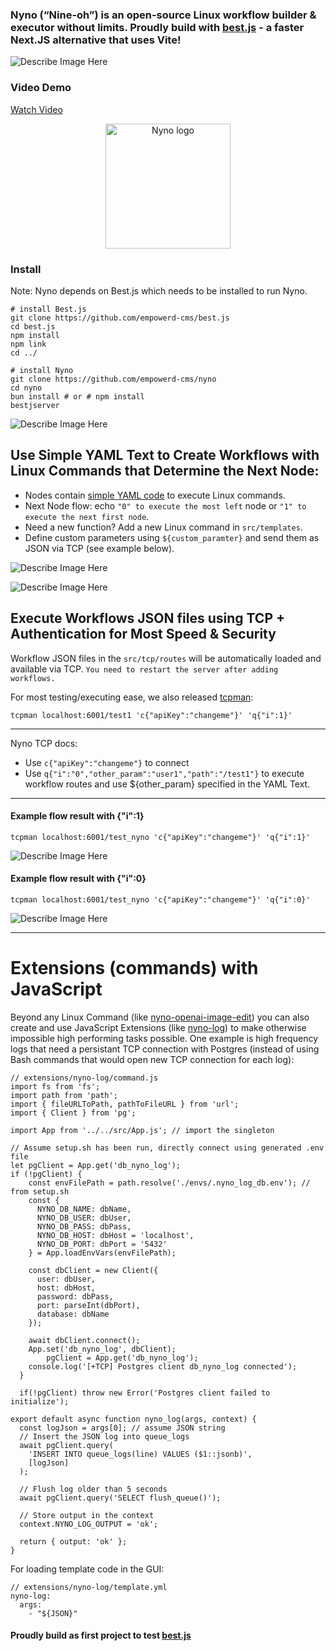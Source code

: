 ### Nyno (“Nine-oh”) is an open-source Linux workflow builder & executor without limits. Proudly build with [best.js](https://github.com/empowerd-cms/best.js) - a faster Next.JS alternative that uses Vite!

![Describe Image Here](/h/8d49d6961db4db78cec4ef61f897806f94dd34e2ff881d235f2886181f0233fc/screenshot-from-2025-10-13-13-50-39.webp)

### Video Demo
[Watch Video](https://empowerd.dev/h/e99f6d53ae7bbfba55e76fc69f940b61f6e9abf802e01c8e8334f6cf60b1c484/screencast-from-2025-10-13-14-49-10.mp4)

<p align="center">
  <img src="nyno-logo2.png" alt="Nyno logo" width="200">
</p>


### Install

Note: Nyno depends on Best.js which needs to be installed to run Nyno.

```
# install Best.js
git clone https://github.com/empowerd-cms/best.js
cd best.js
npm install
npm link
cd ../

# install Nyno
git clone https://github.com/empowerd-cms/nyno
cd nyno
bun install # or # npm install
bestjserver
```

![Describe Image Here](/h/a7e87aceeadc0133ca4ef143f52661acaf263717b813d9fd7a8a90eb8be9779e/screenshot-from-2025-10-13-13-49-19.webp)






## Use Simple YAML Text to Create Workflows with Linux Commands that Determine the Next Node:
- Nodes contain [simple YAML code](https://github.com/empowerd-cms/run-yaml-tool) to execute Linux commands. 
- Next Node flow: echo `"0" to execute the most left` node or `"1" to execute the next first node`.
- Need a new function? Add a new Linux command in `src/templates`.
- Define custom parameters using `${custom_paramter}` and send them as JSON via TCP (see example below).


![Describe Image Here](/h/c732dd6e28f3b3c0350c1de77bd438a172170541ec4a44d66fb7bf61ade89cde/screenshot-from-2025-10-13-14-02-28.webp)

![Describe Image Here](/h/a7a0046bdc8e7fccf6b9e0d0587c906333ea4f6e2795ef58add78b61c8f9b3dd/screenshot-from-2025-10-13-14-02-18.webp)

## Execute Workflows JSON files using TCP + Authentication for Most Speed & Security
Workflow JSON files in the `src/tcp/routes` will be automatically loaded and available via TCP. `You need to restart the server after adding workflows.`

For most testing/executing ease, we also released [tcpman](https://github.com/empowerd-cms/tcpman):
```
tcpman localhost:6001/test1 'c{"apiKey":"changeme"}' 'q{"i":1}'
```

--- 

Nyno TCP docs:
- Use `c{"apiKey":"changeme"}` to connect
- Use `q{"i":"0","other_param":"user1","path":"/test1"}` to execute workflow routes and use ${other_param} specified in the YAML Text.



---

#### Example flow result with {"i":1}
```
tcpman localhost:6001/test_nyno 'c{"apiKey":"changeme"}' 'q{"i":1}'
```
![Describe Image Here](/h/af41f2a6da5722183814b41815b6df613b4de79da642cca133cbe0138763a723/screenshot-from-2025-10-13-14-02-55.webp)


#### Example flow result with {"i":0}
```
tcpman localhost:6001/test_nyno 'c{"apiKey":"changeme"}' 'q{"i":0}'
```
![Describe Image Here](/h/87c2c66358bdeb2a7b471750d7a8c5971dec5ed3e62e370147490cd6ba06e866/screenshot-from-2025-10-13-14-03-40.webp)

---


# Extensions (commands) with JavaScript
Beyond any Linux Command (like [nyno-openai-image-edit](https://github.com/empowerd-cms/nyno-openai-image-edit)) you can also create and use JavaScript Extensions (like [nyno-log](https://github.com/empowerd-cms/nyno-log)) to make otherwise impossible high performing tasks possible. One example is high frequency logs that need a persistant TCP connection with Postgres (instead of using Bash commands that would open new TCP connection for each log):

```
// extensions/nyno-log/command.js 
import fs from 'fs';
import path from 'path';
import { fileURLToPath, pathToFileURL } from 'url';
import { Client } from 'pg';

import App from '../../src/App.js'; // import the singleton

// Assume setup.sh has been run, directly connect using generated .env file
let pgClient = App.get('db_nyno_log');
if (!pgClient) {
	const envFilePath = path.resolve('./envs/.nyno_log_db.env'); // from setup.sh
	const {
	  NYNO_DB_NAME: dbName,
	  NYNO_DB_USER: dbUser,
	  NYNO_DB_PASS: dbPass,
	  NYNO_DB_HOST: dbHost = 'localhost',
	  NYNO_DB_PORT: dbPort = '5432'
	} = App.loadEnvVars(envFilePath);

	const dbClient = new Client({
	  user: dbUser,
	  host: dbHost,
	  password: dbPass,
	  port: parseInt(dbPort),
	  database: dbName
	});

	await dbClient.connect();
	App.set('db_nyno_log', dbClient);
        pgClient = App.get('db_nyno_log');
	console.log('[+TCP] Postgres client db_nyno_log connected');
  }

  if(!pgClient) throw new Error('Postgres client failed to initialize');

export default async function nyno_log(args, context) {
  const logJson = args[0]; // assume JSON string
  // Insert the JSON log into queue_logs
  await pgClient.query(
    'INSERT INTO queue_logs(line) VALUES ($1::jsonb)',
    [logJson]
  );

  // Flush log older than 5 seconds
  await pgClient.query('SELECT flush_queue()');

  // Store output in the context
  context.NYNO_LOG_OUTPUT = 'ok';

  return { output: 'ok' };
}
```

For loading template code in the GUI:
```
// extensions/nyno-log/template.yml 
nyno-log:
  args:
    - "${JSON}"
```




#### Proudly build as first project to test [best.js](https://github.com/empowerd-cms/best.js) 
